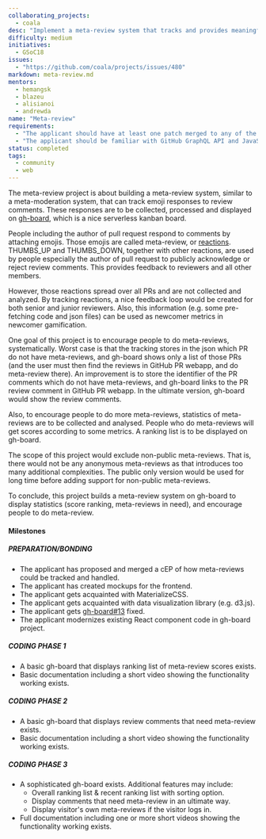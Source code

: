 ```yaml
---
collaborating_projects:
  - coala
desc: "Implement a meta-review system that tracks and provides meaningful analysis of reactions on reviews."
difficulty: medium
initiatives:
  - GSoC18
issues:
  - "https://github.com/coala/projects/issues/480"
markdown: meta-review.md
mentors:
  - hemangsk
  - blazeu
  - alisianoi
  - andrewda
name: "Meta-review"
requirements:
  - "The applicant should have at least one patch merged to any of the coala repositories."
  - "The applicant should be familiar with GitHub GraphQL API and JavaScript."
status: completed
tags:
  - community
  - web
---
```


The meta-review project is about building a meta-review system,
similar to a meta-moderation system, that can track emoji responses to
review comments. These responses are to be collected, processed and displayed
on [gh-board](https://github.com/coala/gh-board), which is a nice serverless
kanban board.

People including the author of pull request respond to comments by attaching
emojis. Those emojis are called meta-review, or
[reactions](https://developer.github.com/v4/enum/reactioncontent/). THUMBS_UP
and THUMBS_DOWN, together with other reactions, are used by people especially
the author of pull request to publicly acknowledge or reject review comments.
This provides feedback to reviewers and all other members.

However, those reactions spread over all PRs and are not collected and
analyzed. By tracking reactions, a nice feedback loop would be created
for both senior and junior reviewers. Also, this information (e.g. some
pre-fetching code and json files) can be used as newcomer metrics in newcomer
gamification.

One goal of this project is to encourage people to do meta-reviews,
systematically. Worst case is that the tracking stores in the json which
PR do not have meta-reviews, and gh-board shows only a list of those PRs
(and the user must then find the reviews in GitHub PR webapp, and do
meta-review there). An improvement is to store the identifier of the PR
comments which do not have meta-reviews, and gh-board links to the PR
review comment in GitHub PR webapp. In the ultimate version, gh-board
would show the review comments.

Also, to encourage people to do more meta-reviews, statistics of meta-reviews
are to be collected and analysed. People who do meta-reviews will get scores
according to some metrics. A ranking list is to be displayed on gh-board.

The scope of this project would exclude non-public meta-reviews. That is,
there would not be any anonymous meta-reviews as that introduces too many
additional complexities. The public only version would be used for
long time before adding support for non-public meta-reviews.

To conclude, this project builds a meta-review system on gh-board to display
statistics (score ranking, meta-reviews in need), and encourage people to
do meta-review.

#### Milestones

##### PREPARATION/BONDING

- The applicant has proposed and merged a cEP of how meta-reviews could be
  tracked and handled.
- The applicant has created mockups for the frontend.
- The applicant gets acquainted with MaterializeCSS.
- The applicant gets acquainted with data visualization
  library (e.g. d3.js).
- The applicant gets
  [gh-board#13](https://github.com/coala/gh-board/issues/13) fixed.
- The applicant modernizes existing React component code in gh-board project.

##### CODING PHASE 1

- A basic gh-board that displays ranking list of meta-review scores exists.
- Basic documentation including a short video showing the functionality
  working exists.

##### CODING PHASE 2

- A basic gh-board that displays review comments that need meta-review exists.
- Basic documentation including a short video showing the functionality
  working exists.

##### CODING PHASE 3

- A sophisticated gh-board exists. Additional features may include:
  - Overall ranking list & recent ranking list with sorting option.
  - Display comments that need meta-review in an ultimate way.
  - Display visitor's own meta-reviews if the visitor logs in.
- Full documentation including one or more short videos showing the
  functionality working exists.
